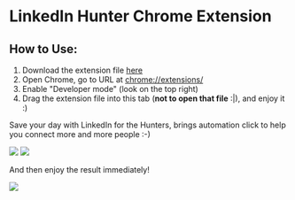 # LinkedIn Hunter Chrome Extension

## How to Use:

1. Download the extension file [here](https://github.com/huynhminhtufu/linkedin-hunter/raw/master/linkedin-hunnter.crx)
2. Open Chrome, go to URL at [chrome://extensions/](chrome://extensions/)
3. Enable "Developer mode" (look on the top right)
4. Drag the extension file into this tab (**not to open that file** :|), and enjoy it :)

Save your day with LinkedIn for the Hunters, brings automation click to help you connect more and more people :-)

![](https://i.imgur.com/881RHDh.png)
![](https://i.imgur.com/vfwyuoK.png)

And then enjoy the result immediately!

![](https://i.imgur.com/18CGxMS.png)
